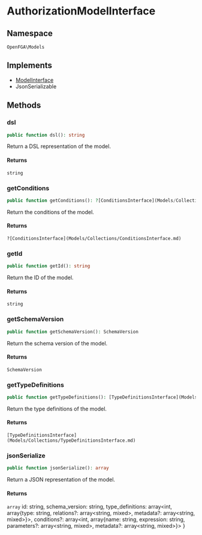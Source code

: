 # AuthorizationModelInterface


## Namespace
`OpenFGA\Models`

## Implements
* [ModelInterface](Models/ModelInterface.md)
* JsonSerializable

## Methods
### dsl


```php
public function dsl(): string
```

Return a DSL representation of the model.


#### Returns
`string` 

### getConditions


```php
public function getConditions(): ?[ConditionsInterface](Models/Collections/ConditionsInterface.md)
```

Return the conditions of the model.


#### Returns
`?[ConditionsInterface](Models/Collections/ConditionsInterface.md)` 

### getId


```php
public function getId(): string
```

Return the ID of the model.


#### Returns
`string` 

### getSchemaVersion


```php
public function getSchemaVersion(): SchemaVersion
```

Return the schema version of the model.


#### Returns
`SchemaVersion` 

### getTypeDefinitions


```php
public function getTypeDefinitions(): [TypeDefinitionsInterface](Models/Collections/TypeDefinitionsInterface.md)
```

Return the type definitions of the model.


#### Returns
`[TypeDefinitionsInterface](Models/Collections/TypeDefinitionsInterface.md)` 

### jsonSerialize


```php
public function jsonSerialize(): array
```

Return a JSON representation of the model.


#### Returns
`array` id: string, schema_version: string, type_definitions: array&lt;int, array{type: string, relations?: array&lt;string, mixed&gt;, metadata?: array&lt;string, mixed&gt;}&gt;, conditions?: array&lt;int, array{name: string, expression: string, parameters?: array&lt;string, mixed&gt;, metadata?: array&lt;string, mixed&gt;}&gt; }

